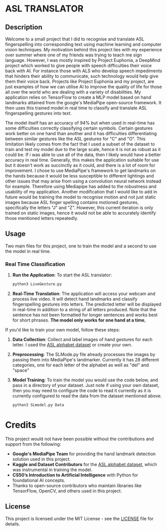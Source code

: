 # ASL TRANSLATOR
## Description

Welcome to a small project that I did to recognise and translate ASL fingerspelling into corresponding text using machine learning and computer vision techniques. My motivation behind this project lies with my experience over summer where one of my friends was trying to teach me sign language. However, I was mostly inspired by Project Euphonia, a DeepMind project which worked to give people with speech difficulties their voice back with AI. For instance those with ALS who develop speech impediments that hinders their ability to communicate, such technology would help give them their voice back. Projects like Project Euphonia and my project, are just examples of how we can utilise AI to improve the quality of life for those all over the world who are dealing with a variety of disabilities. My application relies on TensorFlow to create a MLP model based on hand landmarks attained from the google's MediaPipe open-source framework. It then uses this trained model in real time to classify and translate ASL fingerspelling gestures into text.

The model itself has an accuracy of 94% but when used in real-time has some difficulties correctly classifying certain symbols. Certain gestures work better on one hand than another and it has difficulties differentiating between similar gestures like the ASL gestures for "C" and "O". This limitation likely comes from the fact that I used a subset of the dataset to train and test my model due to the large scale, hence it is not as robust as it could be. If i was able to use all of the data, then I likely would have a better accuracy in real time. Generally, this makes the application suitable for use but it doesn't work as succinctly as it could, and there is a lot of room for improvement. I chose to use MediaPipe's framework to get landmarks on the hands because it would be less susceptible to different lightings and other issues that may arise from using a convolution neural network instead for example. Therefore using Mediapipe has added to the robustness and usability of my application. Another modification that I would like to add in future would be training the model to recognise motion and not just static images because ASL finger spelling contains motioned gestures, specifically the letters "J" and "Z". However, this current iteration is only trained on static images, hence it would not be able to accurately identify those mentioned letters repeatedly. 

## Usage
Two main files for this project, one to train the model and a second to use the model in real time. 

### Real Time Classification
1. **Run the Application**:
   To start the ASL translator:
   ```bash
   python3 LiveGesture.py
   ```

2. **Real-Time Translation**:
   The application will access your webcam and process live video. It will detect hand landmarks and classify fingerspelling gestures into letters. The predicted letter will be displayed in real-time in addition to a string of all letters produced. Note that the sentence has not been formatted for longer sentences and works best for short phrases. **The model only works for one hand at a time**,


If you'd like to train your own model, follow these steps:

1. **Data Collection**:
   Collect and label images of hand gestures for each letter. I used the [ASL alphabet dataset](https://www.kaggle.com/datasets/grassknoted/asl-alphabet/data) or create your own.

2. **Preprocessing**:
   The SLMode.py file already processes the images by passing them into MediaPipe's landmarker. Currently it has 28 different categories, one for each letter of the alphabet as well as "del" and "space"

3. **Model Training**:
   To train the model you would use the code below, and pass in a directory of your dataset. Just note if using your own dataset, then you may need to configure the code to read it currently as it is currently configured to read the data from the dataset mentioned above.

   ```bash
   python3 SLmodel.py Data
   ```

# Credits

This project would not have been possible without the contributions and support from the following:
- **Google's MediaPipe Team** for providing the hand landmark detection solution used in this project.
- **Kaggle and Dataset Contributors** for the [ASL alphabet dataset](https://www.kaggle.com/datasets/grassknoted/asl-alphabet/data), which was instrumental in training the model.
- **CS50’s Introduction to Artificial Intelligence** with Python for foundational AI concepts.
- Thanks to open-source contributors who maintain libraries like TensorFlow, OpenCV, and others used in this project.

## License
This project is licensed under the MIT License - see the [LICENSE](./LICENSE.txt) file for details.